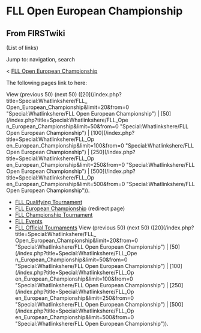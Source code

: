 # FLL Open European Championship

## From FIRSTwiki

(List of links)

Jump to: navigation, search

< [FLL Open European Championship](/index.php?title=FLL_Open_European_Championship&redirect=no "FLL
Open European Championship")

The following pages link to here:

View (previous 50) (next 50) ([20](/index.php?title=Special:Whatlinkshere/FLL_
Open_European_Championship&limit=20&from=0 "Special:Whatlinkshere/FLL Open
European Championship") | [50](/index.php?title=Special:Whatlinkshere/FLL_Ope
n_European_Championship&limit=50&from=0 "Special:Whatlinkshere/FLL Open
European Championship") | [100](/index.php?title=Special:Whatlinkshere/FLL_Op
en_European_Championship&limit=100&from=0 "Special:Whatlinkshere/FLL Open
European Championship") | [250](/index.php?title=Special:Whatlinkshere/FLL_Op
en_European_Championship&limit=250&from=0 "Special:Whatlinkshere/FLL Open
European Championship") | [500](/index.php?title=Special:Whatlinkshere/FLL_Op
en_European_Championship&limit=500&from=0 "Special:Whatlinkshere/FLL Open
European Championship")).

- [FLL Qualifying Tournament](FLL_Qualifying_Tournament "FLL Qualifying Tournament")
- [FLL European Championship](/index.php?title=FLL_European_Championship&redirect=no "FLL European Championship") (redirect page)
- [FLL Championship Tournament](FLL_Championship_Tournament "FLL Championship Tournament")
- [FLL Events](FLL_Events "FLL Events")
- [FLL Official Tournaments](FLL_Official_Tournaments "FLL Official Tournaments") View (previous 50) (next 50) ([20](/index.php?title=Special:Whatlinkshere/FLL_
  Open_European_Championship&limit=20&from=0 "Special:Whatlinkshere/FLL Open
  European Championship") | [50](/index.php?title=Special:Whatlinkshere/FLL_Ope
  n_European_Championship&limit=50&from=0 "Special:Whatlinkshere/FLL Open
  European Championship") | [100](/index.php?title=Special:Whatlinkshere/FLL_Op
  en_European_Championship&limit=100&from=0 "Special:Whatlinkshere/FLL Open
  European Championship") | [250](/index.php?title=Special:Whatlinkshere/FLL_Op
  en_European_Championship&limit=250&from=0 "Special:Whatlinkshere/FLL Open
  European Championship") | [500](/index.php?title=Special:Whatlinkshere/FLL_Op
  en_European_Championship&limit=500&from=0 "Special:Whatlinkshere/FLL Open
  European Championship")).
